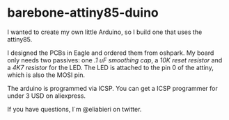 # barebone-attiny85-duino
I wanted to create my own little Arduino, so I build one that uses the attiny85.

I designed the PCBs in Eagle and ordered them from oshpark.
My board only needs two passives: one *.1 uF smoothing cap*, a *10K reset resistor* and a *4K7 resistor* for the LED.
The LED is attached to the pin 0 of the attiny, which is also the MOSI pin.

The arduino is programmed via ICSP. You can get a ICSP programmer for under 3 USD on aliexpress.

If you have questions, I`m @eliabieri on twitter.
